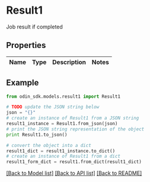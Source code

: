 # Result1

Job result if completed

## Properties

Name | Type | Description | Notes
------------ | ------------- | ------------- | -------------

## Example

```python
from odin_sdk.models.result1 import Result1

# TODO update the JSON string below
json = "{}"
# create an instance of Result1 from a JSON string
result1_instance = Result1.from_json(json)
# print the JSON string representation of the object
print Result1.to_json()

# convert the object into a dict
result1_dict = result1_instance.to_dict()
# create an instance of Result1 from a dict
result1_form_dict = result1.from_dict(result1_dict)
```
[[Back to Model list]](../README.md#documentation-for-models) [[Back to API list]](../README.md#documentation-for-api-endpoints) [[Back to README]](../README.md)


